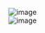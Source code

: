![image](https://github.com/user-attachments/assets/e1ad0f36-0d4e-493a-8b49-e227e12fe120)  
![image](https://github.com/user-attachments/assets/c2db4929-e9f1-447b-a820-09a1c808d462)  
